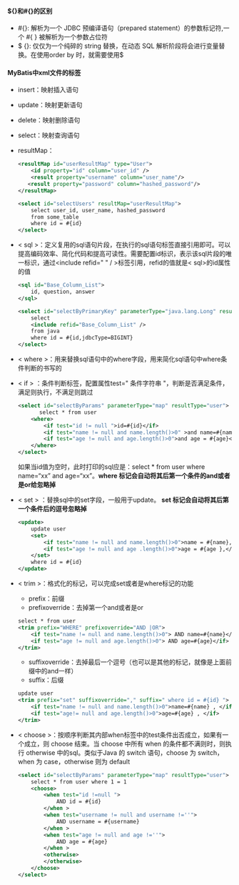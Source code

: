 #### ${}和#{}的区别

+ #{}: 解析为一个 JDBC 预编译语句（prepared statement）的参数标记符,一个 #{ } 被解析为一个参数占位符 
+ $ {}: 仅仅为一个纯碎的 string 替换，在动态 SQL 解析阶段将会进行变量替换。在使用order by 时，就需要使用$

#### MyBatis中xml文件的标签

+ insert：映射插入语句

+ update：映射更新语句

+ delete：映射删除语句

+ select：映射查询语句

+ resultMap：

  ```xml
  <resultMap id="userResultMap" type="User">
      <id property="id" column="user_id" />
      <result property="username" column="user_name"/>
     <result property="password" column="hashed_password"/>
  </resultMap>
  
  <select id="selectUsers" resultMap="userResultMap">
      select user_id, user_name, hashed_password
      from some_table
      where id = #{id}
  </select>
  ```

+ < sql >：定义复用的sql语句片段，在执行的sql语句标签直接引用即可。可以提高编码效率、简化代码和提高可读性。需要配置id标识，表示该sql片段的唯一标识，通过<include refid=" " / >标签引用，refid的值就是< sql>的id属性的值

  ```xml
  <sql id="Base_Column_List">
      id, question, answer 
  </sql>
  
  <select id="selectByPrimaryKey" parameterType="java.lang.Long" resultMap="BaseResultMap">
      select 
      <include refid="Base_Column_List" />
      from java
      where id = #{id,jdbcType=BIGINT}
  </select>
  ```

+ < where >：用来替换sql语句中的where字段，用来简化sql语句中where条件判断的书写的

+ < if > ：条件判断标签，配置属性test=" 条件字符串 "，判断是否满足条件，满足则执行，不满足则跳过

  ```xml
  <select id="selectByParams" parameterType="map" resultType="user">
  　　　　select * from user
      <where>
          <if test="id != null ">id=#{id}</if>
          <if test="name != null and name.length()>0" >and name=#{name}</if>
          <if test="age != null and age.length()>0">and age = #{age}</if>
      </where>
  </select>　
  ```

  如果当id值为空时，此时打印的sql应是：select * from user where name=“xx” and age=“xx”。**where 标记会自动将其后第一个条件的and或者是or给忽略掉**

+ < set > ：替换sql中的set字段，一般用于update。 **set 标记会自动将其后第一个条件后的逗号忽略掉**

  ```xml
  <update>
      update user 
      <set>
          <if test="name != null and name.length()>0">name = #{name},</if>
          <if test="age != null and age .length()>0">age = #{age },</if>
      </set>
      where id = #{id}
  </update>　
  ```

+ < trim >：格式化的标记，可以完成set或者是where标记的功能

  + prefix：前缀
  + prefixoverride：去掉第一个and或者是or

  ```xml
  select * from user 
  <trim prefix="WHERE" prefixoverride="AND |OR">
      <if test="name != null and name.length()>0"> AND name=#{name}</if>
      <if test="age != null and age.length()>0"> AND age=#{age}</if>
  </trim>
  ```

  + suffixoverride：去掉最后一个逗号（也可以是其他的标记，就像是上面前缀中的and一样）
  + suffix：后缀

  ```xml
  update user
  <trim prefix="set" suffixoverride="," suffix=" where id = #{id} ">
      <if test="name != null and name.length()>0">name=#{name} , </if>
      <if test="age!= null and age.length()>0">age=#{age} , </if>
  </trim>
  ```

+ < choose >：按顺序判断其内部when标签中的test条件出否成立，如果有一个成立，则 choose 结束。当 choose 中所有 when 的条件都不满则时，则执行 otherwise 中的sql。类似于Java 的 switch 语句，choose 为 switch，when 为 case，otherwise 则为 default

  ```xml
  <select id="selectByParams" parameterType="map" resultType="user">
      select * from user where 1 = 1
      <choose>
          <when test="id !=null ">
              AND id = #{id}
          </when >
          <when test="username != null and username !=''">
              AND username = #{username}
          </when >
          <when test="age != null and age !=''">
              AND age = #{age}
          </when >
          <otherwise>
          </otherwise>
      </choose>
  </select>　　　
  ```

  
